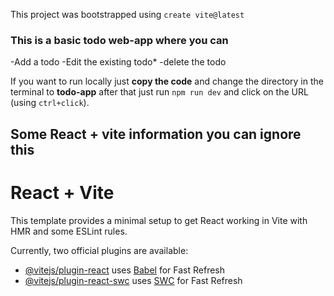
This project was bootstrapped using `create vite@latest`


### This is a basic todo web-app where you can  
-Add a todo
-Edit the existing todo*
-delete the todo

If you want to run locally just **copy the code** and change the directory in the terminal to **todo-app** after that just run `npm run dev` and click on the URL (using `ctrl+click`).
 

## Some React + vite information you can ignore this

# React + Vite

This template provides a minimal setup to get React working in Vite with HMR and some ESLint rules.

Currently, two official plugins are available:

- [@vitejs/plugin-react](https://github.com/vitejs/vite-plugin-react/blob/main/packages/plugin-react/README.md) uses [Babel](https://babeljs.io/) for Fast Refresh
- [@vitejs/plugin-react-swc](https://github.com/vitejs/vite-plugin-react-swc) uses [SWC](https://swc.rs/) for Fast Refresh
